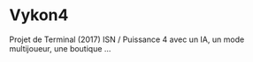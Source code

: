 # Vykon4
Projet de Terminal (2017) ISN / Puissance 4 avec un IA, un mode multijoueur, une boutique ...
